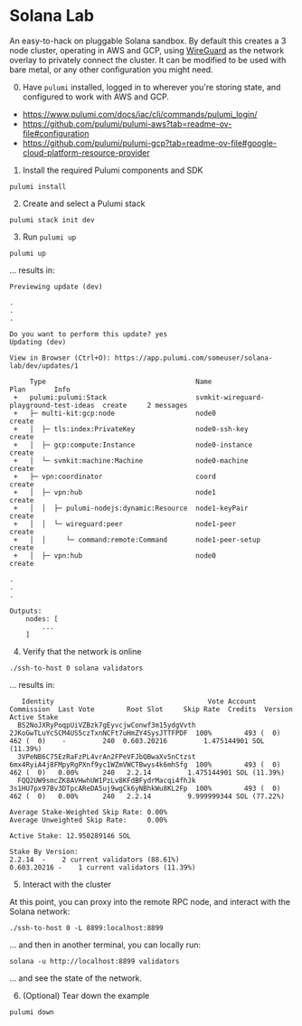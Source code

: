 Solana Lab
==========

An easy-to-hack on pluggable Solana sandbox.  By default this creates a 3 node cluster, operating in AWS and GCP, using [WireGuard](https://www.wireguard.com) as the network overlay to privately connect the cluster.  It can be modified to be used with bare metal, or any other configuration you might need.


0. Have `pulumi` installed, logged in to wherever you're storing state, and configured to work with AWS and GCP.

- https://www.pulumi.com/docs/iac/cli/commands/pulumi_login/
- https://github.com/pulumi/pulumi-aws?tab=readme-ov-file#configuration
- https://github.com/pulumi/pulumi-gcp?tab=readme-ov-file#google-cloud-platform-resource-provider


1. Install the required Pulumi components and SDK

```
pulumi install
```


2. Create and select a Pulumi stack

```
pulumi stack init dev
```

3. Run `pulumi up`

```
pulumi up
```

... results in:

```
Previewing update (dev)

.
.
.

Do you want to perform this update? yes
Updating (dev)

View in Browser (Ctrl+O): https://app.pulumi.com/someuser/solana-lab/dev/updates/1

     Type                                     Name                                    Plan       Info
 +   pulumi:pulumi:Stack                      svmkit-wireguard-playground-test-ideas  create     2 messages
 +   ├─ multi-kit:gcp:node                    node0                                   create     
 +   │  ├─ tls:index:PrivateKey               node0-ssh-key                           create     
 +   │  ├─ gcp:compute:Instance               node0-instance                          create     
 +   │  └─ svmkit:machine:Machine             node0-machine                           create     
 +   ├─ vpn:coordinator                       coord                                   create     
 +   │  ├─ vpn:hub                            node1                                   create     
 +   │  │  ├─ pulumi-nodejs:dynamic:Resource  node1-keyPair                           create     
 +   │  │  └─ wireguard:peer                  node1-peer                              create     
 +   │  │     └─ command:remote:Command       node1-peer-setup                        create     
 +   │  ├─ vpn:hub                            node0                                   create     

.
.
.

Outputs:
    nodes: [
        ...
    ]

```

4. Verify that the network is online

```
./ssh-to-host 0 solana validators
```

... results in:

```
   Identity                                      Vote Account                            Commission  Last Vote        Root Slot     Skip Rate  Credits  Version            Active Stake
  BS2NoJXRyPoqpUiVZBzk7gEyvcjwConwf3m15ydgVvth  2JKoGwTLuYcSCM4US5czTxnNCFt7uHmZY4SysJTTFPDF  100%        493 (  0)        462 (  0)    -         240  0.603.20216         1.475144901 SOL (11.39%)
  3VPeNB6C75EzRaFzPL4vrAn2FPeVFJbQBwaXv5nCtzst  6mx4RyiA4j8FMpyRgPXnf9yc1WZmVWCTBwys4k6mhSfg  100%        493 (  0)        462 (  0)   0.00%      240   2.2.14         1.475144901 SOL (11.39%)
  FQQ2UW9smcZK8AVHwhUW1PzLv8KFdBFydrMacqi4fhJk  3s1HU7px97Bv3DTpcAReDA5uj9wgCk6yNBhkWu8KL2Fp  100%        493 (  0)        462 (  0)   0.00%      240   2.2.14         9.999999344 SOL (77.22%)

Average Stake-Weighted Skip Rate: 0.00%
Average Unweighted Skip Rate:     0.00%

Active Stake: 12.950289146 SOL

Stake By Version:
2.2.14  -    2 current validators (88.61%)
0.603.20216 -    1 current validators (11.39%)
```

5. Interact with the cluster

At this point, you can proxy into the remote RPC node, and interact with the Solana network:

```
./ssh-to-host 0 -L 8899:localhost:8899
```

... and then in another terminal, you can locally run:

```
solana -u http://localhost:8899 validators
```

... and see the state of the network.


6. (Optional) Tear down the example

```
pulumi down
```
